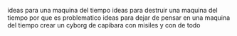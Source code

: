 ideas para una maquina del tiempo
ideas para destruir una maquina del tiempo por que es problematico
ideas para dejar de pensar en una maquina del tiempo
crear un cyborg de capibara con misiles y con de todo

